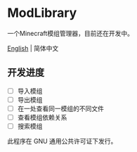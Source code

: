 # ModLibrary

一个Minecraft模组管理器，目前还在开发中。

[English](https://github.com/iamliuzy/ModLibrary/blob/dev/main/README.md) | 简体中文

## 开发进度

- [ ] 导入模组
- [ ] 导出模组
- [ ] 在一处查看同一模组的不同文件
- [ ] 查看模组依赖关系
- [ ] 搜索模组

此程序在 GNU 通用公共许可证下发行。
